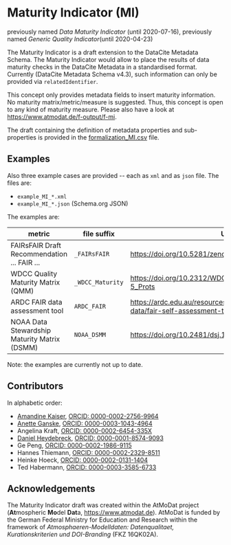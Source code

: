 # Maturity Indicator (MI)

previously named _Data Maturity Indicator_ (until 2020-07-16), previously named _Generic Quality Indicator_(until 2020-04-23)

The Maturity Indicator is a draft extension to the DataCite Metadata Schema. The Maturity Indicator would allow to place the results of data maturity checks in the DataCite Metadata in a standardised format. Currently (DataCite Metadata Schema v4.3), such information can only be provided via `relatedIdentifier`.

This concept only provides metadata fields to insert maturity information. No maturity matrix/metric/measure is suggested. Thus, this concept is open to any kind of maturity measure.
Please also have a look at https://www.atmodat.de/f-output/f-mi.

The draft containing the definition of metadata properties and sub-properties is provided in the [formalization_MI.csv](formalization_MI.csv) file.

## Examples

Also three example cases are provided -- each as `xml` and as `json` file. The files are:

* `example_MI_*.xml`
* `example_MI_*.json` (Schema.org JSON)

The examples are:

| metric                                       | file suffix      | URL                                                         |
|----------------------------------------------|------------------|---------------------------------------------------------------------------------------|
| FAIRsFAIR Draft Recommendation ... FAIR ...  | `_FAIRsFAIR`     | https://doi.org/10.5281/zenodo.3678716                                                |
| WDCC Quality Maturity Matrix (QMM)           | `_WDCC_Maturity` | https://doi.org/10.2312/WDCC/TR_QMM_Checkl_Levels_4-5_Prots                           |
| ARDC FAIR data assessment tool               | `ARDC_FAIR`      | https://ardc.edu.au/resources/working-with-data/fair-data/fair-self-assessment-tool/  |
| NOAA Data Stewardship Maturity Matrix (DSMM) | `NOAA_DSMM`      | https://doi.org/10.2481/dsj.14-049                                                    |

Note: the examples are currently not up to date.

## Contributors

In alphabetic order:

* [Amandine Kaiser](https://github.com/am-kaiser), [ORCID: 0000-0002-2756-9964](https://orcid.org/0000-0002-2756-9964)
* [Anette Ganske](https://github.com/anganske), [ORCID: 0000-0003-1043-4964 
](https://orcid.org/0000-0003-1043-4964)
* Angelina Kraft, [ORCID: 0000-0002-6454-335X](https://orcid.org/0000-0002-6454-335X)
* [Daniel Heydebreck](https://github.com/neumannd), [ORCID: 0000-0001-8574-9093](https://orcid.org/0000-0001-8574-9093)
* Ge Peng, [ORCID: 0000-0002-1986-9115](http://orcid.org/0000-0002-1986-9115)
* Hannes Thiemann, [ORCID: 0000-0002-2329-8511](https://orcid.org/0000-0002-2329-8511)
* Heinke Hoeck, [ORCID: 0000-0002-0131-1404](https://orcid.org/0000-0002-0131-1404)
* Ted Habermann, [ORCID: 0000-0003-3585-6733](https://orcid.org/0000-0003-3585-6733)

## Acknowledgements

The Maturity Indicator draft was created within the AtMoDat project (**At**mospheric **Mo**del **Dat**a, https://www.atmodat.de). AtMoDat is funded by the German Federal Ministry for Education and Research within the framework of *Atmosphaeren-Modelldaten: Datenqualitaet, Kurationskriterien und DOI-Branding* (FKZ 16QK02A).
